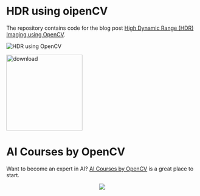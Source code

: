 # HDR using oipenCV

The repository contains code for the blog post [High Dynamic Range (HDR) Imaging using OpenCV](https://www.learnopencv.com/high-dynamic-range-hdr-imaging-using-opencv-cpp-python).

<p><img src="https://learnopencv.com/wp-content/uploads/2017/10/hdr-image-sequence.jpg" alt="HDR using OpenCV"></p>

[<img src="https://learnopencv.com/wp-content/uploads/2022/07/download-button-e1657285155454.png" alt="download" width="200">](https://www.dropbox.com/scl/fo/e40svgflr8acy6owfaupt/h?dl=1&rlkey=o2bzio2kfsrtqh5ikdenh4wrd)

# AI Courses by OpenCV

Want to become an expert in AI? [AI Courses by OpenCV](https://opencv.org/courses/) is a great place to start. 

<a href="https://opencv.org/courses/">
<p align="center"> 
<img src="https://www.learnopencv.com/wp-content/uploads/2020/04/AI-Courses-By-OpenCV-Github.png">
</p>
</a>
